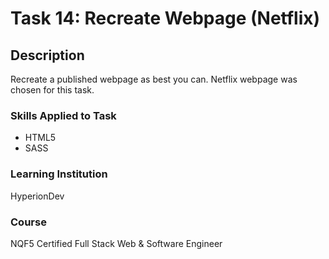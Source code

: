# Task 14: Recreate Webpage (Netflix)

## Description
Recreate a published webpage as best you can.  Netflix webpage was chosen for this task.

### Skills Applied to Task
* HTML5
* SASS

### Learning Institution
HyperionDev

### Course
NQF5 Certified Full Stack Web & Software Engineer


